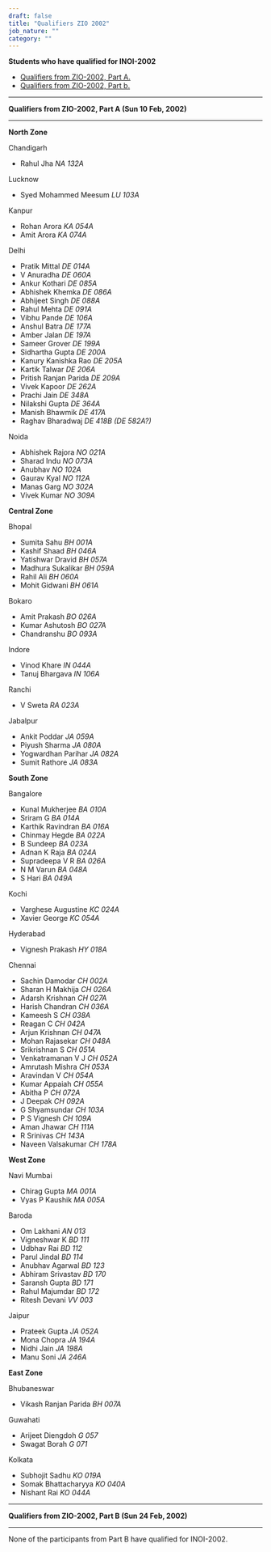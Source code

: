 ```yaml
---
draft: false
title: "Qualifiers ZIO 2002"
job_nature: ""
category: ""
---
```


<p style="font-weight: bold">Students who have qualified for INOI-2002</p>

<ul>

<li> <a href="#part-a">Qualifiers from ZIO-2002, Part A.</a>   

<li> <a href="#part-b">Qualifiers from ZIO-2002, Part b.</a>   

</ul>


<hr>

<p id="part-a" style="font-weight: bold">Qualifiers from ZIO-2002,
Part A (Sun 10 Feb, 2002)</p>

<hr>

<p><strong>North Zone </strong></p>

					       
<p>Chandigarh</p>

<ul>
<li>            Rahul Jha               <em> NA 132A </em>
</ul>

<p>Lucknow</p>
<ul>
<li>               Syed Mohammed Meesum    <em> LU 103A </em>
</ul>

<p>Kanpur</p>
<ul>
<li>               Rohan Arora             <em> KA 054A </em>
<li>               Amit Arora              <em> KA 074A </em>
</ul>

<p>Delhi</p>
<ul>
<li>               Pratik Mittal           <em> DE 014A </em>
<li>               V Anuradha              <em> DE 060A </em>
<li>               Ankur Kothari           <em> DE 085A </em>
<li>               Abhishek Khemka         <em> DE 086A </em>
<li>               Abhijeet Singh          <em> DE 088A </em>
<li>               Rahul Mehta             <em> DE 091A </em>
<li>               Vibhu Pande             <em> DE 106A </em>
<li>               Anshul Batra            <em> DE 177A </em>
<li>               Amber Jalan             <em> DE 197A </em>
<li>               Sameer Grover           <em> DE 199A </em>
<li>               Sidhartha Gupta         <em> DE 200A </em>
<li>               Kanury Kanishka Rao     <em> DE 205A </em>
<li>               Kartik Talwar           <em> DE 206A </em>
<li>               Pritish Ranjan Parida   <em> DE 209A </em>
<li>               Vivek Kapoor            <em> DE 262A </em>
<li>               Prachi Jain             <em> DE 348A </em>
<li>               Nilakshi Gupta          <em> DE 364A </em>
<li>               Manish Bhawmik          <em> DE 417A </em>
<li>               Raghav Bharadwaj        <em> DE 418B  (DE 582A?) </em>
</ul>

<p>Noida</p>
<ul>
<li>               Abhishek Rajora         <em> NO 021A </em>
<li>               Sharad Indu             <em> NO 073A </em>
<li>               Anubhav                 <em> NO 102A </em>
<li>               Gaurav Kyal             <em> NO 112A </em>
<li>               Manas Garg              <em> NO 302A </em>
<li>               Vivek Kumar             <em> NO 309A </em>
</ul>


<p><strong>Central Zone</strong></p>


<p>Bhopal</p>
<ul>
<li>               Sumita Sahu             <em> BH 001A </em>
<li>               Kashif Shaad            <em> BH 046A </em>
<li>               Yatishwar Dravid        <em> BH 057A </em>
<li>               Madhura Sukalikar       <em> BH 059A </em>
<li>               Rahil Ali               <em> BH 060A </em>
<li>               Mohit Gidwani           <em> BH 061A </em>
</ul>

<p>Bokaro</p>
<ul>
<li>               Amit Prakash            <em> BO 026A </em>
<li>               Kumar Ashutosh          <em> BO 027A </em>
<li>               Chandranshu             <em> BO 093A </em>
</ul>

<p>Indore</p>
<ul>
<li>               Vinod Khare             <em> IN 044A </em>
<li>               Tanuj Bhargava          <em> IN 106A </em>
</ul>

<p>Ranchi</p>
<ul>
<li>               V Sweta                 <em> RA 023A </em>
</ul>

<p>Jabalpur</p>
<ul>
<li>               Ankit Poddar            <em> JA 059A </em>
<li>               Piyush Sharma           <em> JA 080A </em>
<li>               Yogwardhan Parihar      <em> JA 082A </em>
<li>               Sumit Rathore           <em> JA 083A </em>
</ul>


<p><strong>South Zone</strong></p>


<p>Bangalore</p>
<ul>
<li>               Kunal Mukherjee         <em> BA 010A </em>
<li>               Sriram G                <em> BA 014A </em>
<li>               Karthik Ravindran       <em> BA 016A </em>
<li>               Chinmay Hegde           <em> BA 022A </em>
<li>               B Sundeep               <em> BA 023A </em>
<li>               Adnan K Raja            <em> BA 024A </em>
<li>               Supradeepa V R          <em> BA 026A </em>
<li>               N M Varun               <em> BA 048A </em>
<li>               S Hari                  <em> BA 049A </em>
</ul>

<p>Kochi</p>
<ul>
<li>               Varghese Augustine      <em> KC 024A </em>
<li>               Xavier George           <em> KC 054A </em>
</ul>

<p>Hyderabad</p>
<ul>
<li>               Vignesh Prakash         <em> HY 018A </em>
</ul>

<p>Chennai</p>
<ul>
<li>               Sachin Damodar          <em> CH 002A </em>
<li>               Sharan H Makhija        <em> CH 026A </em>
<li>               Adarsh Krishnan         <em> CH 027A </em>
<li>               Harish Chandran         <em> CH 036A </em>
<li>               Kameesh S               <em> CH 038A </em>
<li>               Reagan C                <em> CH 042A </em>
<li>               Arjun Krishnan          <em> CH 047A </em>
<li>               Mohan Rajasekar         <em> CH 048A </em>
<li>               Srikrishnan S           <em> CH 051A </em>
<li>               Venkatramanan V J       <em> CH 052A </em>
<li>               Amrutash Mishra         <em> CH 053A </em>
<li>               Aravindan V             <em> CH 054A </em>
<li>               Kumar Appaiah           <em> CH 055A </em>
<li>               Abitha P                <em> CH 072A </em>
<li>               J Deepak                <em> CH 092A </em>
<li>               G Shyamsundar           <em> CH 103A </em>
<li>               P S Vignesh             <em> CH 109A </em>
<li>               Aman Jhawar             <em> CH 111A </em>
<li>               R Srinivas              <em> CH 143A </em>
<li>               Naveen Valsakumar       <em> CH 178A </em>
</ul>


<p><strong>West Zone</strong></p>


<p>Navi Mumbai</p>
<ul>
<li>               Chirag Gupta            <em> MA 001A </em>
<li>               Vyas P Kaushik          <em> MA 005A </em>
</ul>

<p>Baroda</p>
<ul>
<li>               Om Lakhani              <em> AN 013  </em>
<li>               Vigneshwar K            <em> BD 111  </em>
<li>               Udbhav Rai              <em> BD 112  </em>
<li>               Parul Jindal            <em> BD 114  </em>
<li>               Anubhav Agarwal         <em> BD 123  </em>
<li>               Abhiram Srivastav       <em> BD 170  </em>
<li>               Saransh Gupta           <em> BD 171  </em>
<li>               Rahul Majumdar          <em> BD 172  </em>
<li>               Ritesh Devani           <em> VV 003  </em>
</ul>

<p>Jaipur</p>
<ul>
<li>               Prateek Gupta           <em> JA 052A </em>
<li>               Mona Chopra             <em> JA 194A </em>
<li>               Nidhi Jain              <em> JA 198A </em>
<li>               Manu Soni               <em> JA 246A </em>
</ul>


<p><strong>East Zone</strong></p>


<p>Bhubaneswar</p>
<ul>
<li>               Vikash Ranjan Parida    <em> BH 007A </em>
</ul>

<p>Guwahati</p>
<ul>
<li>               Arijeet Diengdoh        <em> G 057  </em>
<li>               Swagat Borah            <em> G 071  </em>
</ul>

<p>Kolkata</p>
<ul>
<li>               Subhojit Sadhu          <em> KO 019A </em>
<li>               Somak Bhattacharyya     <em> KO 040A </em>
<li>               Nishant Rai             <em> KO 044A </em>
</ul>

<hr>

<p id="part-b" style="font-weight: bold">Qualifiers from ZIO-2002, Part B (Sun 24
Feb, 2002)</p>

<hr>

<p>None of the participants from Part B have qualified for
INOI-2002.</p>
